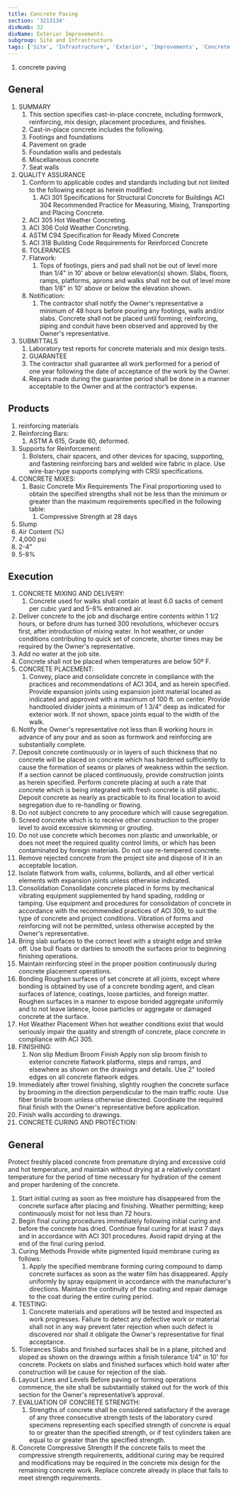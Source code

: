 ```yaml
---
title: Concrete Paving
section: '3213134'
divNumb: 32
divName: Exterior Improvements
subgroup: Site and Infrastructure
tags: ['Site', 'Infrastructure', 'Exterior', 'Improvements', 'Concrete', 'Paving']
---
```



   1. concrete paving

## General

1. SUMMARY
   1. This section specifies cast-in-place concrete, including formwork, reinforcing, mix design, placement procedures, and finishes.
   1. Cast-in-place concrete includes the following.
   1. Footings and foundations
   1. Pavement on grade
   1. Foundation walls and pedestals
   1. Miscellaneous concrete
   1. Seat walls 
1. QUALITY ASSURANCE
   1. Conform to applicable codes and standards including but not limited to the following except as herein modified:
      1. ACI 301 Specifications for Structural Concrete for Buildings ACI 304 Recommended Practice for Measuring, Mixing, Transporting and Placing Concrete.
   1. ACI 305 Hot Weather Concreting.
   1. ACI 306 Cold Weather Concreting.
   1. ASTM C94 Specification for Ready Mixed Concrete
   1. ACI 318 Building Code Requirements for Reinforced Concrete
   1. TOLERANCES
   1. Flatwork:
      1. Tops of footings, piers and pad shall not be out of level more than 1/4" in 10' above or below elevation(s) shown. Slabs, floors, ramps, platforms, aprons and walks shall not be out of level more than 1/8" in 10' above or below the elevation shown.
   1. Notification:
      1. The contractor shall notify the Owner's representative a minimum of 48 hours before pouring any footings, walls and/or slabs. Concrete shall not be placed until forming; reinforcing, piping and conduit have been observed and approved by the Owner's representative.
1. SUBMITTALS
   1. Laboratory test reports for concrete materials and mix design tests.
   1. GUARANTEE
   1. The contractor shall guarantee all work performed for a period of one year following the date of acceptance of the work by the Owner. 
   1. Repairs made during the guarantee period shall be done in a manner acceptable to the Owner and at the contractor’s expense.

## Products

   1. reinforcing materials
   1. Reinforcing Bars:
      1. ASTM A 615, Grade 60, deformed.
   1. Supports for Reinforcement:
      1. Bolsters, chair spacers, and other devices for spacing, supporting, and fastening reinforcing bars and welded wire fabric in place. Use wire-bar-type supports complying with CRSI specifications.
   1. CONCRETE MIXES:
      1. Basic Concrete Mix Requirements The Final proportioning used to obtain the specified strengths shall not be less than the minimum or greater than the maximum requirements specified in the following table:
            1. Compressive Strength at 28 days
   1. Slump
   1. Air Content (%)
   1. 4,000 psi
   1. 2-4”
   1. 5-8%

## Execution

   1. CONCRETE MIXING AND DELIVERY:
      1. Concrete used for walks shall contain at least 6.0 sacks of cement per cubic yard and 5-8% entrained air.
   1. Deliver concrete to the job and discharge entire contents within 1 1/2 hours, or before drum has turned 300 revolutions, whichever occurs first, after introduction of mixing water. In hot weather, or under conditions contributing to quick set of concrete, shorter times may be required by the Owner's representative.
   1. Add no water at the job site.
   1. Concrete shall not be placed when temperatures are below 50º F.
   1. CONCRETE PLACEMENT:
      1. Convey, place and consolidate concrete in compliance with the practices and recommendations of ACI 304, and as herein specified. Provide expansion joints using expansion joint material located as indicated and approved with a maximum of 100 ft. on center. Provide handtooled divider joints a minimum of 1 3/4” deep as indicated for exterior work. If not shown, space joints equal to the width of the walk.
   1. Notify the Owner's representative not less than 8 working hours in advance of any pour and as soon as formwork and reinforcing are substantially complete.
   1. Deposit concrete continuously or in layers of such thickness that no concrete will be placed on concrete which has hardened sufficiently to cause the formation of seams or planes of weakness within the section. If a section cannot be placed continuously, provide construction joints as herein specified. Perform concrete placing at such a rate that concrete which is being integrated with fresh concrete is still plastic. Deposit concrete as nearly as practicable to its final location to avoid segregation due to re-handling or flowing.
   1. Do not subject concrete to any procedure which will cause segregation.
   1. Screed concrete which is to receive other construction to the proper level to avoid excessive skimming or grouting.
   1. Do not use concrete which becomes non plastic and unworkable, or does not meet the required quality control limits, or which has been contaminated by foreign materials. Do not use re-tempered concrete.
   1. Remove rejected concrete from the project site and dispose of it in an acceptable location.
   1. Isolate flatwork from walls, columns, bollards, and all other vertical elements with expansion joints unless otherwise indicated.
   1. Consolidation Consolidate concrete placed in forms by mechanical vibrating equipment supplemented by hand spading, rodding or tamping. Use equipment and procedures for consolidation of concrete in accordance with the recommended practices of ACI 309, to suit the type of concrete and project conditions. Vibration of forms and reinforcing will not be permitted, unless otherwise accepted by the Owner's representative.
   1. Bring slab surfaces to the correct level with a straight edge and strike off. Use bull floats or darbies to smooth the surfaces prior to beginning finishing operations.
   1. Maintain reinforcing steel in the proper position continuously during concrete placement operations.
   1. Bonding Roughen surfaces of set concrete at all joints, except where bonding is obtained by use of a concrete bonding agent, and clean surfaces of latence, coatings, loose particles, and foreign matter. Roughen surfaces in a manner to expose bonded aggregate uniformly and to not leave latence, loose particles or aggregate or damaged concrete at the surface.
   1. Hot Weather Placement When hot weather conditions exist that would seriously impair the quality and strength of concrete, place concrete in compliance with ACI 305.
   1. FINISHING:
      1. Non slip Medium Broom Finish Apply non slip broom finish to exterior concrete flatwork platforms, steps and ramps, and elsewhere as shown on the drawings and details. Use 2" tooled edges on all concrete flatwork edges. 
   1. Immediately after trowel finishing, slightly roughen the concrete surface by brooming in the direction perpendicular to the main traffic route. Use fiber bristle broom unless otherwise directed. Coordinate the required final finish with the Owner's representative before application.
   1. Finish walls according to drawings.
   1. CONCRETE CURING AND PROTECTION:

## General

 Protect freshly placed concrete from premature drying and excessive cold and hot temperature, and maintain without drying at a relatively constant temperature for the period of time necessary for hydration of the cement and proper hardening of the concrete.
   1. Start initial curing as soon as free moisture has disappeared from the concrete surface after placing and finishing. Weather permitting; keep continuously moist for not less than 72 hours.
   1. Begin final curing procedures immediately following initial curing and before the concrete has dried. Continue final curing for at least 7 days and in accordance with ACI 301 procedures. Avoid rapid drying at the end of the final curing period.
   1. Curing Methods Provide white pigmented liquid membrane curing as follows:
      1. Apply the specified membrane forming curing compound to damp concrete surfaces as soon as the water film has disappeared. Apply uniformly by spray equipment in accordance with the manufacturer's directions. Maintain the continuity of the coating and repair damage to the coat during the entire curing period.
   1. TESTING:
      1. Concrete materials and operations will be tested and inspected as work progresses. Failure to detect any defective work or material shall not in any way prevent later rejection when such defect is discovered nor shall it obligate the Owner's representative for final acceptance.
   1. Tolerances Slabs and finished surfaces shall be in a plane, pitched and sloped as shown on the drawings within a finish tolerance 1/4" in 10' for concrete. Pockets on slabs and finished surfaces which hold water after construction will be cause for rejection of the slab.
   1. Layout Lines and Levels Before paving or forming operations commence, the site shall be substantially staked out for the work of this section for the Owner's representative’s approval.
   1. EVALUATION OF CONCRETE STRENGTH:
      1. Strengths of concrete shall be considered satisfactory if the average of any three consecutive strength tests of the laboratory cured specimens representing each specified strength of concrete is equal to or greater than the specified strength, or if test cylinders taken are equal to or greater than the specified strength.
   1. Concrete Compressive Strength If the concrete fails to meet the compressive strength requirements, additional curing may be required and modifications may be required in the concrete mix design for the remaining concrete work. Replace concrete already in place that fails to meet strength requirements.
   

